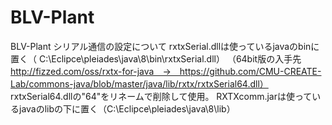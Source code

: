# BLV-Plant
BLV-Plant
シリアル通信の設定について
rxtxSerial.dllは使っているjavaのbinに置く（ C:\Eclipce\pleiades\java\8\bin\rxtxSerial.dll）
（64bit版の入手先　http://fizzed.com/oss/rxtx-for-java　→　https://github.com/CMU-CREATE-Lab/commons-java/blob/master/java/lib/rxtx/rxtxSerial64.dll）
rxtxSerial64.dllの"64"をリネームで削除して使用。
RXTXcomm.jarは使っているjavaのlibの下に置く（C:\Eclipce\pleiades\java\8\lib）
